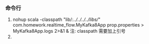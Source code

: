 ### 命令行
1. nohup scala -classpath "lib/*:../../../../libs/*" com.homework.realtime_flow.MyKafka8App prop.properties > MyKafka8App.logs 2>&1 &
注: classpath 需要加上引号
2. 